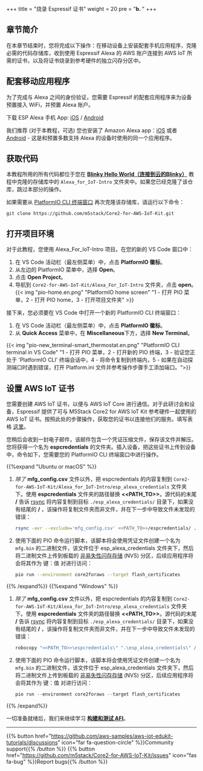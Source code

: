 +++
title = "烧录 Espressif 证书"
weight = 20
pre = "<b>b. </b>"
+++

## 章节简介
在本章节结束时，您将完成以下操作：在移动设备上安装配套手机应用程序，克隆必需的代码存储库，收到使用 Espressif Alexa 的 AWS 账户连接到 AWS IoT 所需的证书，以及将证书烧录到参考硬件的独立闪存分区中。

## 配套移动应用程序
为了完成与 Alexa 之间的身份验证，您需要 Espressif 的配套应用程序来为设备预置接入 WiFi，并预置 Alexa 账户。

下载 ESP Alexa 手机 App:
[iOS](https://apps.apple.com/in/app/esp-alexa/id1464127534) / [Android](https://play.google.com/store/apps/details?id=com.espressif.provbleavs)

我们推荐 (对于本教程，可选) 您也安装了 Amazon Alexa app：[iOS](https://apps.apple.com/us/app/amazon-alexa/id944011620) 或者 [Android](https://play.google.com/store/apps/details?id=com.amazon.dee.app) - 这是和预置多数支持 Alexa 的设备时使用的同一个应用程序。

## 获取代码
本教程所用的所有代码都位于您在 [**Blinky Hello World（连接到云的Blinky）**](/cn/blinky-hello-world.html) 教程中克隆的存储库中的 `Alexa_for_IoT-Intro` 文件夹中。如果您已经克隆了该仓库，跳过本部分的操作。

如果需要从 [PlatformIO CLI 终端窗口](../blinky-hello-world/prerequisites.html#open-the-platformio-cli-terminal-window) 再次克隆该存储库，请运行以下命令：
```
git clone https://github.com/m5stack/Core2-for-AWS-IoT-Kit.git
```

## 打开项目环境
对于此教程，您使用 Alexa_For_IoT-Intro 项目。在您的新的 VS Code 窗口中： 
1. 在 VS Code 活动栏（最左侧菜单）中，点击 **PlatformIO 徽标**。
2. 从左边的 PlatformIO 菜单中，选择 **Open**。
3. 点击 **Open Project**。
4. 导航到 `Core2-for-AWS-IoT-Kit/Alexa_For_IoT-Intro` 文件夹，点击 **open**。
{{< img "pio-home.en.png" "PlatformIO home screen" "1 - 打开 PIO 菜单，2 - 打开 PIO home，3 - 打开项目文件夹" >}}

接下来，您必须要在 VS Code 中打开一个新的 PlatformIO CLI 终端窗口：
1) 在 VS Code 活动栏（最左侧菜单）中，点击 **PlatformIO 徽标**。
2) 从 **Quick Access** 菜单中，在 **Miscellaneous**下方，选择 **New Terminal**。

{{< img "pio-new_terminal-smart_thermostat.en.png" "PlatformIO CLI terminal in VS Code" "1 - 打开 PIO 菜单，2 - 打开新的 PIO 终端，3 - 验证您正处于 'PlatformIO CLI' 终端会话中，4 - 将命令复制到终端内，5 - 如果在自动探测端口时遇到错误，打开 Platform.ini 文件并参考操作步骤手工添加端口。">}}

## 设置 AWS IoT 证书 
您需要创建 AWS IoT 证书，以便与 AWS IoT Core 进行通信。对于此研讨会和设备，Espressif 提供了可与 M5Stack Core2 for AWS IoT Kit 参考硬件一起使用的 AWS IoT 证书。按照此处的步骤操作，获取您的证书以连接他们的服务。填写表格 [这里](https://espressif.github.io/esp-va-sdk/)。

您稍后会收到一封电子邮件，该邮件包含一个凭证压缩文件，保存该文件并解压。您将获得一个名为 **espcredentials** 的文件夹。插入设备，把这些证书上传到设备中，命令如下，您需要您的 PlatformIO CLI 终端窗口中进行操作。

{{%expand "Ubuntu or macOS" %}}
1. *除了* **mfg_config.csv** 文件以外，把 espcredentials 的内容复制到 `Core2-for-AWS-IoT-Kit/Alexa_for_IoT-Intro/esp_alexa_credentials` 文件夹下。使用 **espcredentials** 文件夹的路径替换 **<<PATH_TO>>**。源代码的末尾 **/** 告诉 [rsync](https://download.samba.org/pub/rsync/rsync.1) 将内容复制到目标 `./esp_alexa_credentials/` 目录下，如果没有结尾的 **/** ，该操作将复制文件夹而非文件，并在下一步中导致文件未发现的错误：
   ```bash
   rsync -avr --exclude='mfg_config.csv' <<PATH_TO>>/espcredentials/ ./esp_alexa_credentials/
   ```
   
2. 使用下面的 PIO 命令运行脚本，该脚本将会使用凭证文件创建一个名为 `mfg.bin` 的二进制文件，该文件位于 esp_alexa_credentials 文件夹下，然后将二进制文件上传到板载的 [非易失性闪存存储](https://docs.espressif.com/projects/esp-idf/en/v4.2/esp32/api-reference/storage/nvs_flash.html) (NVS) 分区，后续应用程序将会将其作为 键：值 对进行访问：
   ```bash
   pio run --environment core2foraws --target flash_certificates
   ```
{{% /expand%}}
{{%expand "Windows" %}}
1. *除了* **mfg_config.csv** 文件以外，把 espcredentials 的内容复制到 `Core2-for-AWS-IoT-Kit/Alexa_for_IoT-Intro/esp_alexa_credentials` 文件夹下。使用 **espcredentials** 文件夹的路径替换 **<<PATH_TO>>**。源代码的末尾 **/** 告诉 [rsync](https://download.samba.org/pub/rsync/rsync.1) 将内容复制到目标 `./esp_alexa_credentials/` 目录下，如果没有结尾的 **/** ，该操作将复制文件夹而非文件，并在下一步中导致文件未发现的错误：
   ```PowerShell
   robocopy "<<PATH_TO>>\espcredentials\" ".\esp_alexa_credentials\" /xf mfg_config.csv
   ```
   
2. 使用下面的 PIO 命令运行脚本，该脚本将会使用凭证文件创建一个名为 `mfg.bin` 的二进制文件，该文件位于 esp_alexa_credentials 文件夹下，然后将二进制文件上传到板载的 [非易失性闪存存储](https://docs.espressif.com/projects/esp-idf/en/v4.2/esp32/api-reference/storage/nvs_flash.html) (NVS) 分区，后续应用程序将会将其作为 键：值 对进行访问：
   ```PowerShell
   pio run --environment core2foraws --target flash_certificates
   ```
{{% /expand%}}

一切准备就绪后，我们来继续学习 [**构建和测试 AFI**](/cn/intro-to-alexa-for-iot/building-and-testing-afi.html)。

---
{{% button href="https://github.com/aws-samples/aws-iot-edukit-tutorials/discussions" icon="far fa-question-circle" %}}Community support{{% /button %}} {{% button href="https://github.com/m5stack/Core2-for-AWS-IoT-Kit/issues" icon="fas fa-bug" %}}Report bugs{{% /button %}}